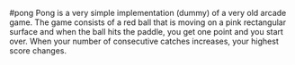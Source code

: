 #pong
Pong is a very simple implementation (dummy) of a very old arcade game. The game consists of a red ball that is moving on a pink rectangular surface and when the ball hits the paddle, you get one point and you start over. When your number of consecutive catches increases, your highest score changes.

